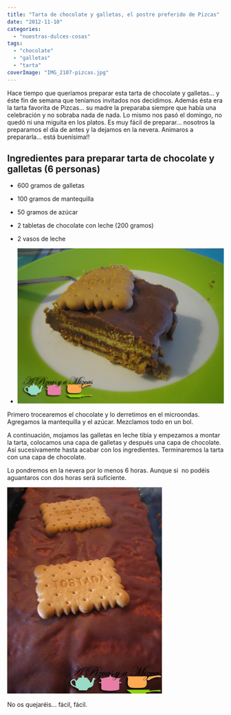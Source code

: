 ```yaml
---
title: "Tarta de chocolate y galletas, el postre preferido de Pizcas"
date: "2012-11-10"
categories:
  - "nuestras-dulces-cosas"
tags:
  - "chocolate"
  - "galletas"
  - "tarta"
coverImage: "IMG_2107-pizcas.jpg"
---
```


Hace tiempo que queríamos preparar esta tarta de chocolate y galletas... y éste fin de semana que teníamos invitados nos decidimos. Además ésta era la tarta favorita de Pizcas... su madre la preparaba siempre que había una celebración y no sobraba nada de nada. Lo mismo nos pasó el domingo, no quedó ni una miguita en los platos. Es muy fácil de preparar... nosotros la preparamos el día de antes y la dejamos en la nevera. Animaros a prepararla... está buenísima!!

## Ingredientes para preparar tarta de chocolate y galletas (6 personas)

- 600 gramos de galletas
- 100 gramos de mantequilla
- 50 gramos de azúcar
- 2 tabletas de chocolate con leche (200 gramos)
- 2 vasos de leche

- ![Tarta de chocolate y galletas el postre preferido de pizcas, rico rico!](images/IMG_2107-pizcas.jpg "IMG_2107 (pizcas)")

Primero trocearemos el chocolate y lo derretimos en el microondas. Agregamos la mantequilla y el azúcar. Mezclamos todo en un bol.

A continuación, mojamos las galletas en leche tibia y empezamos a montar la tarta, colocamos una capa de galletas y después una capa de chocolate. Así sucesivamente hasta acabar con los ingredientes. Terminaremos la tarta con una capa de chocolate.

Lo pondremos en la nevera por lo menos 6 horas. Aunque si  no podéis aguantaros con dos horas será suficiente.

![](images/IMG_2105-pizcas.jpg "IMG_2105 (pizcas)")

No os quejaréis... fácil, fácil.
